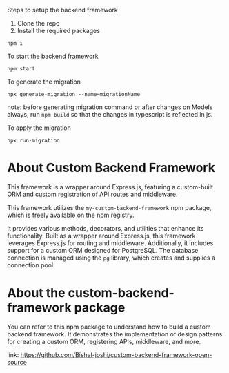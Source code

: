 Steps to setup the backend framework

1. Clone the repo
2. Install the required packages

```
npm i
```

To start the backend framework

```
npm start
```

To generate the migration

```
npx generate-migration --name=migrationName
```

note: before generating migration command or after changes on Models always, run `npm build` so that the changes in typescript is reflected in js.

To apply the migration

```
npx run-migration
```

# About Custom Backend Framework

This framework is a wrapper around Express.js, featuring a custom-built ORM and custom registration of API routes and middleware.

This framework utilizes the `my-custom-backend-framework` npm package, which is freely available on the npm registry.

It provides various methods, decorators, and utilities that enhance its functionality. Built as a wrapper around Express.js, this framework leverages Express.js for routing and middleware. Additionally, it includes support for a custom ORM designed for PostgreSQL. The database connection is managed using the `pg` library, which creates and supplies a connection pool.

# About the custom-backend-framework package

You can refer to this npm package to understand how to build a custom backend framework. It demonstrates the implementation of design patterns for creating a custom ORM, registering APIs, middleware, and more.

link: https://github.com/Bishal-joshi/custom-backend-framework-open-source
